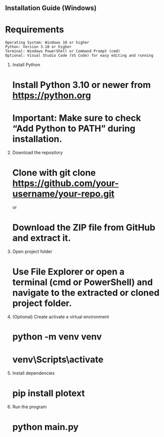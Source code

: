 ## Installation Guide (Windows) ##

# Requirements
    Operating System: Windows 10 or higher
    Python: Version 3.10 or higher
    Terminal: Windows PowerShell or Command Prompt (cmd)
    Optional: Visual Studio Code (VS Code) for easy editing and running

1. Install Python
    # Install Python 3.10 or newer from https://python.org
    # Important: Make sure to check “Add Python to PATH” during installation. 

2. Download the repository
    # Clone with git clone https://github.com/your-username/your-repo.git 
    or
    # Download the ZIP file from GitHub and extract it.

3. Open project folder
    # Use File Explorer or open a terminal (cmd or PowerShell) and navigate to the extracted or cloned project folder. 

4. (Optional) Create activate a virtual environment
    # python -m venv venv
    # venv\Scripts\activate

5. Install dependencies
    # pip install plotext

6. Run the program
    # python main.py